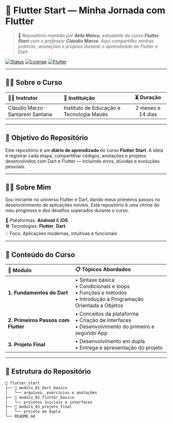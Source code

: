 # 🚀 Flutter Start — Minha Jornada com Flutter

> 📌 *Repositório mantido por **Átila Mateu**, estudante do curso **Flutter Start** com o professor **Cláudio Marzo**. Aqui compartilho minhas práticas, anotações e projetos durante o aprendizado de Flutter e Dart.*

[![Status](https://img.shields.io/badge/Status-Em%20Progresso-yellow)]() 
[![License](https://img.shields.io/badge/Licença-MIT-blue)]() 
[![Flutter](https://img.shields.io/badge/Flutter-%E2%9D%A4-blue)]()

---

## 👨‍🏫 Sobre o Curso

| 🧑‍🏫 **Instrutor** | 🏫 **Instituição** | ⏳ **Duração** |
|:-------------------|:------------------|:-------------:|
| Cláudio Marzo Santarem Santana | Instituto de Educação e Tecnologia Maués | 2 meses e 14 dias |

---

## 🎯 Objetivo do Repositório

Este repositório é um **diário de aprendizado** do curso **Flutter Start**. A ideia é registrar cada etapa, compartilhar códigos, anotações e projetos desenvolvidos com Dart e Flutter — incluindo erros, dúvidas e evoluções pessoais.

---

## 👨‍🎓 Sobre Mim

Sou iniciante no universo Flutter e Dart, dando meus primeiros passos no desenvolvimento de aplicações móveis. Este repositório é uma vitrine do meu progresso e dos desafios superados durante o curso.

📱 Plataformas: **Android** & **iOS**  
🛠️ Tecnologias: **Flutter**, **Dart**  
💡 Foco: Aplicações modernas, intuitivas e funcionais

---

## 📘 Conteúdo do Curso

| 🔢 **Módulo** | 📋 **Tópicos Abordados** |
|:-------------|:-------------------------|
| **1. Fundamentos do Dart** | • Sintaxe básica<br>• Condicionais e loops<br>• Funções e métodos<br>• Introdução à Programação Orientada a Objetos |
| **2. Primeiros Passos com Flutter** | • Conceitos da plataforma<br>• Criação de interfaces<br>• Desenvolvimento do primeiro e segundo App |
| **3. Projeto Final** | • Desenvolvimento em dupla<br>• Entrega e apresentação do projeto |

---

## 📂 Estrutura do Repositório

```bash
📁 flutter_start
├── 📂 modulo_01_dart_basico
│   └── arquivos, exercícios e anotações
├── 📂 modulo_02_flutter_basico
│   └── projetos iniciais e interfaces
├── 📂 modulo_03_projeto_final
│   └── projeto em dupla
└── README.md


